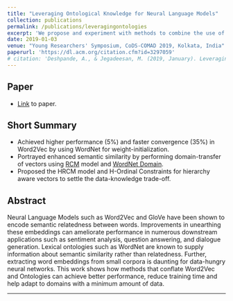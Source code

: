 ```yaml
---
title: "Leveraging Ontological Knowledge for Neural Language Models"
collection: publications
permalink: /publications/leveragingontologies
excerpt: 'We propose and experiment with methods to combine the use of ontologies and function approximaters. We pose the methods as a type of data-knowledge trade-off and achieve superior performance on muliple tasks'
date: 2019-01-03
venue: "Young Researchers' Symposium, CoDS-COMAD 2019, Kolkata, India"
paperurl: 'https://dl.acm.org/citation.cfm?id=3297059'
# citation: 'Deshpande, A., & Jegadeesan, M. (2019, January). Leveraging Ontological Knowledge for Neural Language Models. In Proceedings of the ACM India Joint International Conference on Data Science and Management of Data (pp. 350-353). ACM.'
---
```


## Paper
- [Link](https://dl.acm.org/citation.cfm?id=3297059) to paper.

## Short Summary
- Achieved higher performance (5%) and faster convergence (35%) in Word2Vec by using WordNet for weight-initialization.
- Portrayed enhanced semantic similarity by performing domain-transfer of vectors using [RCM](http://www.aclweb.org/anthology/P14-2089) model and [WordNet Domain](http://wndomains.fbk.eu/download.html).
- Proposed the HRCM model and H-Ordinal Constraints for hierarchy aware vectors to settle the data-knowledge trade-off.

## Abstract

Neural Language Models such as Word2Vec and GloVe have been shown to encode semantic relatedness between words. Improvements in unearthing these embeddings can ameliorate performance in numerous downstream applications such as sentiment analysis, question answering, and dialogue generation. Lexical ontologies such as WordNet are known to supply information about semantic similarity rather than relatedness. Further, extracting word embeddings from small corpora is daunting for data-hungry neural networks. This work shows how methods that conflate Word2Vec and Ontologies can achieve better performance, reduce training time and help adapt to domains with a minimum amount of data.

<hr />
